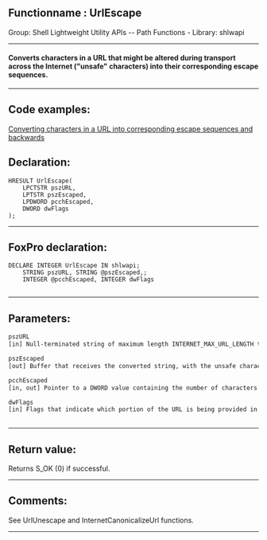 <link rel="stylesheet" type="text/css" href="../../css/win32api.css">  
<link rel="stylesheet" href="https://cdnjs.cloudflare.com/ajax/libs/font-awesome/4.7.0/css/font-awesome.min.css">

## Functionname : UrlEscape
Group: Shell Lightweight Utility APIs -- Path Functions - Library: shlwapi    
***  


#### Converts characters in a URL that might be altered during transport across the Internet ("unsafe" characters) into their corresponding escape sequences.
***  


## Code examples:
[Converting characters in a URL into corresponding escape sequences and backwards](../../samples/sample_396.md)  

## Declaration:
```foxpro  
HRESULT UrlEscape(
	LPCTSTR pszURL,
	LPTSTR pszEscaped,
	LPDWORD pcchEscaped,
	DWORD dwFlags
);  
```  
***  


## FoxPro declaration:
```foxpro  
DECLARE INTEGER UrlEscape IN shlwapi;
	STRING pszURL, STRING @pszEscaped,;
	INTEGER @pcchEscaped, INTEGER dwFlags
  
```  
***  


## Parameters:
```txt  
pszURL
[in] Null-terminated string of maximum length INTERNET_MAX_URL_LENGTH that contains a full or partial URL.

pszEscaped
[out] Buffer that receives the converted string, with the unsafe characters converted to their escape sequences.

pcchEscaped
[in, out] Pointer to a DWORD value containing the number of characters in the pszEscaped buffer.

dwFlags
[in] Flags that indicate which portion of the URL is being provided in pszURL and which characters in that string should be converted to their escape sequences.
  
```  
***  


## Return value:
Returns S_OK (0) if successful.  
***  


## Comments:
See UrlUnescape and InternetCanonicalizeUrl functions.  
  
***  


